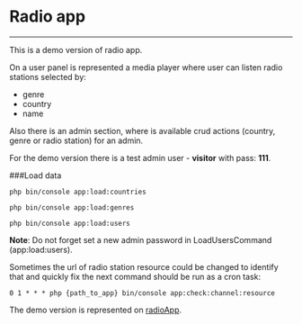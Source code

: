 #  Radio app
***

This is a demo version of radio app.

On a user panel is represented a media player where user can listen radio stations selected by:

 * genre
 * country
 * name

Also there is an admin section, where is available crud actions (country, genre or radio station) for an admin.

For the demo version there is a test admin user - **visitor** with pass: **111**.

###Load data
```
php bin/console app:load:countries

php bin/console app:load:genres

php bin/console app:load:users
```

**Note**: Do not forget set a new admin password in LoadUsersCommand (app:load:users). 

Sometimes the url of radio station resource could be changed to identify that and quickly fix the next command
should be run as a cron task:
```
0 1 * * * php {path_to_app} bin/console app:check:channel:resource
```

The demo version is represented on [radioApp](http://37.77.106.152 "radioApp link").
